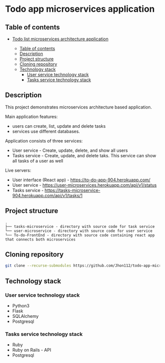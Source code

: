 # Todo app microservices application

## Table of contents

- [Todo list microservices architecture application](#Todo-app-microservices-architecture-application)
  - [Table of contents](#Table-of-contents)
  - [Description](#Description)
  - [Project structure](#Project-structure)
  - [Cloning repository](#Cloning-repository)
  - [Technology stack](#Technology-stack)
    - [User service technology stack](#User-service-technology-stack)
    - [Tasks service technology stack](#Tasks-service-technology-stack)

  <!-- - [Diagrams](#Diagrams)
    - [Deployment diagram](#Deployment-diagram) -->


## Description

This project demonstrates microservices architecture based application.

Main application features:

- users can create, list, update and delete tasks
- services use different databases.

Application consists of three services:

- User service - Create, update, delete, and show all users
- Tasks service - Create, update, and delete taks. This service can show all tasks of a user as well

Live servers:

- User interface (React app) - <https://to-do-app-904.herokuapp.com/>
- User service - <https://user-microservices.herokuapp.com/api/v1/status>
- Tasks service - <https://tasks-microservice-904.herokuapp.com/api/v1/tasks/1>

## Project structure

```
.
├── tasks-microservice - directory with source code for task service
└── user-microservice - directory with source code for user service
└── To-do-FrontEnd - directory with source code containing react app that connects both microservices
```

## Cloning repository

```bash
git clone --recurse-submodules https://github.com/Jhon112/todo-app-microservices
```

## Technology stack

### User service technology stack

- Python3
- Flask
- SQLAlchemy
- Postgresql

### Tasks service technology stack

- Ruby
- Ruby on Rails - API
- Postgresql

<!-- ## Diagrams

### Deployment diagram

![Deployment diagram](/docs/diagrams/out/deployment_diagram.png?raw=true) -->
